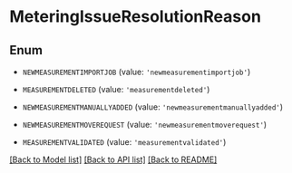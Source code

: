 # MeteringIssueResolutionReason


## Enum

* `NEWMEASUREMENTIMPORTJOB` (value: `'newmeasurementimportjob'`)

* `MEASUREMENTDELETED` (value: `'measurementdeleted'`)

* `NEWMEASUREMENTMANUALLYADDED` (value: `'newmeasurementmanuallyadded'`)

* `NEWMEASUREMENTMOVEREQUEST` (value: `'newmeasurementmoverequest'`)

* `MEASUREMENTVALIDATED` (value: `'measurementvalidated'`)

[[Back to Model list]](../README.md#documentation-for-models) [[Back to API list]](../README.md#documentation-for-api-endpoints) [[Back to README]](../README.md)


